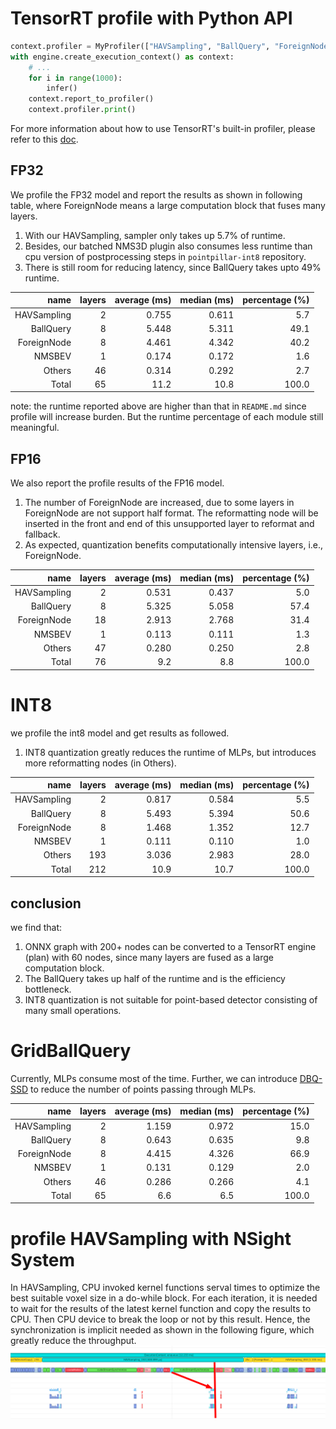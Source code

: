 # TensorRT profile with Python API
```python
context.profiler = MyProfiler(["HAVSampling", "BallQuery", "ForeignNode", "NMSBEV"])
with engine.create_execution_context() as context:
    # ...
    for i in range(1000):
        infer()
    context.report_to_profiler()
    context.profiler.print()
```
For more information about how to use TensorRT's built-in profiler, please refer to this [doc](https://docs.nvidia.com/deeplearning/tensorrt/archives/tensorrt-843/developer-guide/index.html#profiling).

##  FP32
We profile the FP32 model and report the results as shown in following table, 
where ForeignNode means a large computation block that fuses many layers.
1. With our HAVSampling, sampler only takes up 5.7% of runtime. 
2. Besides, our batched NMS3D plugin also consumes less runtime than cpu version of postprocessing steps in  `pointpillar-int8` repository. 
3. There is still room for reducing latency, since BallQuery takes upto 49% runtime.


|        name | layers | average (ms) | median (ms) | percentage (%) |
|------------:|-------:|-------------:|------------:|---------------:|
| HAVSampling |      2 |        0.755 |       0.611 |            5.7 |
|   BallQuery |      8 |        5.448 |       5.311 |           49.1 |
| ForeignNode |      8 |        4.461 |       4.342 |           40.2 |
|      NMSBEV |      1 |        0.174 |       0.172 |            1.6 |
|      Others |     46 |        0.314 |       0.292 |            2.7 |
|       Total |     65 |         11.2 |        10.8 |          100.0 |

note: the runtime reported above are higher than that in `README.md` since profile will increase burden. 
But the runtime percentage of each module still meaningful. 

## FP16 
We also report the profile results of the FP16 model. 
1. The number of ForeignNode are increased, due to some layers in ForeignNode are not support half format. 
The reformatting node will be inserted in the front and end of this unsupported layer to reformat and fallback. 
2. As expected, quantization benefits computationally intensive layers, i.e., ForeignNode.

|        name | layers | average (ms) | median (ms) | percentage (%) |
|------------:|-------:|-------------:|------------:|---------------:|
| HAVSampling |      2 |        0.531 |       0.437 |            5.0 |
|   BallQuery |      8 |        5.325 |       5.058 |           57.4 |
| ForeignNode |     18 |        2.913 |       2.768 |           31.4 |
|      NMSBEV |      1 |        0.113 |       0.111 |            1.3 |
|      Others |     47 |        0.280 |       0.250 |            2.8 |
|       Total |     76 |          9.2 |         8.8 |          100.0 |

# INT8
we profile the int8 model and get results as followed.
1. INT8 quantization greatly reduces the runtime of MLPs, but introduces more reformatting nodes (in Others).

|        name | layers | average (ms) | median (ms) | percentage (%) |
|------------:|-------:|-------------:|------------:|---------------:|
| HAVSampling |      2 |        0.817 |       0.584 |            5.5 |
|   BallQuery |      8 |        5.493 |       5.394 |           50.6 |
| ForeignNode |      8 |        1.468 |       1.352 |           12.7 |
|      NMSBEV |      1 |        0.111 |       0.110 |            1.0 |
|      Others |    193 |        3.036 |       2.983 |           28.0 |
|       Total |    212 |         10.9 |        10.7 |          100.0 |



## conclusion
we find that:
1. ONNX graph with 200+ nodes can be converted to a TensorRT engine (plan) with 60 nodes, 
since many layers are fused as a large computation block.
2. The BallQuery takes up half of the runtime and is the efficiency bottleneck. 
3. INT8 quantization is not suitable for point-based detector consisting of many small operations.

# GridBallQuery
Currently, MLPs consume most of the time. Further, we can introduce [DBQ-SSD](http://arxiv.org/abs/2207.10909) to reduce the number of points passing through MLPs.

|        name | layers | average (ms) | median (ms) | percentage (%) |
|------------:|-------:|-------------:|------------:|---------------:|
| HAVSampling |      2 |        1.159 |       0.972 |           15.0 |
|   BallQuery |      8 |        0.643 |       0.635 |            9.8 |
| ForeignNode |      8 |        4.415 |       4.326 |           66.9 |
|      NMSBEV |      1 |        0.131 |       0.129 |            2.0 |
|      Others |     46 |        0.286 |       0.266 |            4.1 |
|       Total |     65 |          6.6 |         6.5 |          100.0 |


# profile HAVSampling with NSight System
In HAVSampling, CPU invoked kernel functions serval times to optimize the best suitable voxel size in a do-while block.
For each iteration, it is needed to wait for the results of the latest kernel function and copy the results to CPU. 
Then CPU device to break the loop or not by this result. 
Hence, the synchronization is implicit needed as shown in the following figure, which greatly reduce the throughput.
![img.png](img.png)